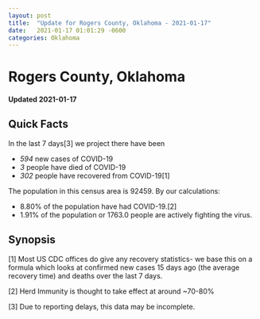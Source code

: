 ```yaml
---
layout: post
title:  "Update for Rogers County, Oklahoma - 2021-01-17"
date:   2021-01-17 01:01:29 -0600
categories: Oklahoma
---
```


# Rogers County, Oklahoma
#### Updated 2021-01-17

## Quick Facts

In the last 7 days[3] we project there have been
- *594* new cases of COVID-19
- *3* people have died of COVID-19
- *302* people have recovered from COVID-19[1]

The population in this census area is 92459. By our calculations:
- 8.80% of the population have had COVID-19.[2]
- 1.91% of the population or 1763.0 people are actively fighting the virus.

## Synopsis




[1] Most US CDC offices do give any recovery statistics- we base this on a formula which looks at confirmed new cases
15 days ago (the average recovery time) and deaths over the last 7 days.

[2] Herd Immunity is thought to take effect at around ~70-80%

[3] Due to reporting delays, this data may be incomplete.
 
    